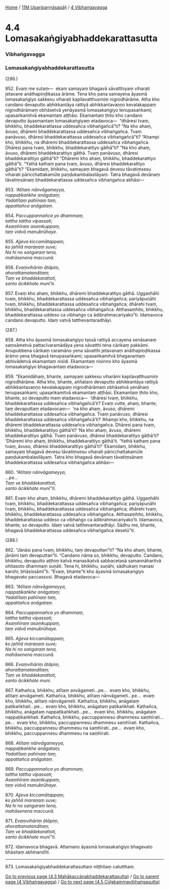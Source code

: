 
[Home](/) / [11M Uparipaṇṇāsapāḷi](../../11M.md) / [4 Vibhaṅgavagga](../4.md)

# 4.4 Lomasakaṅgiyabhaddekarattasutta

### Vibhaṅgavagga

### Lomasakaṅgiyabhaddekarattasutta

(286.)

852\. Evaṃ me sutaṃ—  ekaṃ samayaṃ bhagavā sāvatthiyaṃ viharati jetavane anāthapiṇḍikassa ārāme. Tena kho pana samayena āyasmā lomasakaṅgiyo sakkesu viharati kapilavatthusmiṃ nigrodhārāme. Atha kho candano devaputto abhikkantāya rattiyā abhikkantavaṇṇo kevalakappaṃ nigrodhārāmaṃ obhāsetvā yenāyasmā lomasakaṅgiyo tenupasaṅkami; upasaṅkamitvā ekamantaṃ aṭṭhāsi. Ekamantaṃ ṭhito kho candano devaputto āyasmantaṃ lomasakaṅgiyaṃ etadavoca—  “dhāresi tvaṃ, bhikkhu, bhaddekarattassa uddesañca vibhaṅgañcā”ti? “Na kho ahaṃ, āvuso, dhāremi bhaddekarattassa uddesañca vibhaṅgañca. Tvaṃ panāvuso, dhāresi bhaddekarattassa uddesañca vibhaṅgañcā”ti? “Ahampi kho, bhikkhu, na dhāremi bhaddekarattassa uddesañca vibhaṅgañca. Dhāresi pana tvaṃ, bhikkhu, bhaddekarattiyo gāthā”ti? “Na kho ahaṃ, āvuso, dhāremi bhaddekarattiyo gāthā. Tvaṃ panāvuso, dhāresi bhaddekarattiyo gāthā”ti? “Dhāremi kho ahaṃ, bhikkhu, bhaddekarattiyo gāthā”ti. “Yathā kathaṃ pana tvaṃ, āvuso, dhāresi bhaddekarattiyo gāthā”ti? “Ekamidaṃ, bhikkhu, samayaṃ bhagavā devesu tāvatiṃsesu viharati pāricchattakamūle paṇḍukambalasilāyaṃ. Tatra bhagavā devānaṃ tāvatiṃsānaṃ bhaddekarattassa uddesañca vibhaṅgañca abhāsi—

853\. _‘Atītaṃ nānvāgameyya,_  
_nappaṭikaṅkhe anāgataṃ;_  
_Yadatītaṃ pahīnaṃ taṃ,_  
_appattañca anāgataṃ._  


854\. _Paccuppannañca yo dhammaṃ,_  
_tattha tattha vipassati;_  
_Asaṃhīraṃ asaṃkuppaṃ,_  
_taṃ vidvā manubrūhaye._  


855\. _Ajjeva kiccamātappaṃ,_  
_ko jaññā maraṇaṃ suve;_  
_Na hi no saṅgaraṃ tena,_  
_mahāsenena maccunā._  


856\. _Evaṃvihāriṃ ātāpiṃ,_  
_ahorattamatanditaṃ;_  
_Taṃ ve bhaddekarattoti,_  
_santo ācikkhate munī’ti._  


857\. Evaṃ kho ahaṃ, bhikkhu, dhāremi bhaddekarattiyo gāthā. Uggaṇhāhi tvaṃ, bhikkhu, bhaddekarattassa uddesañca vibhaṅgañca; pariyāpuṇāhi tvaṃ, bhikkhu, bhaddekarattassa uddesañca vibhaṅgañca; dhārehi tvaṃ, bhikkhu, bhaddekarattassa uddesañca vibhaṅgañca. Atthasaṃhito, bhikkhu, bhaddekarattassa uddeso ca vibhaṅgo ca ādibrahmacariyako”ti. Idamavoca candano devaputto. Idaṃ vatvā tatthevantaradhāyi.

(287.)

858\. Atha kho āyasmā lomasakaṅgiyo tassā rattiyā accayena senāsanaṃ saṃsāmetvā pattacīvaramādāya yena sāvatthi tena cārikaṃ pakkāmi. Anupubbena cārikaṃ caramāno yena sāvatthi jetavanaṃ anāthapiṇḍikassa ārāmo yena bhagavā tenupasaṅkami; upasaṅkamitvā bhagavantaṃ abhivādetvā ekamantaṃ nisīdi. Ekamantaṃ nisinno kho āyasmā lomasakaṅgiyo bhagavantaṃ etadavoca—

859\. “Ekamidāhaṃ, bhante, samayaṃ sakkesu viharāmi kapilavatthusmiṃ nigrodhārāme. Atha kho, bhante, aññataro devaputto abhikkantāya rattiyā abhikkantavaṇṇo kevalakappaṃ nigrodhārāmaṃ obhāsetvā yenāhaṃ tenupasaṅkami; upasaṅkamitvā ekamantaṃ aṭṭhāsi. Ekamantaṃ ṭhito kho, bhante, so devaputto maṃ etadavoca—  ‘dhāresi tvaṃ, bhikkhu, bhaddekarattassa uddesañca vibhaṅgañcā’ti? Evaṃ vutte, ahaṃ, bhante, taṃ devaputtaṃ etadavocaṃ—  ‘na kho ahaṃ, āvuso, dhāremi bhaddekarattassa uddesañca vibhaṅgañca. Tvaṃ panāvuso, dhāresi bhaddekarattassa uddesañca vibhaṅgañcā’ti? ‘Ahampi kho, bhikkhu, na dhāremi bhaddekarattassa uddesañca vibhaṅgañca. Dhāresi pana tvaṃ, bhikkhu, bhaddekarattiyo gāthā’ti? ‘Na kho ahaṃ, āvuso, dhāremi bhaddekarattiyo gāthā. Tvaṃ panāvuso, dhāresi bhaddekarattiyo gāthā’ti? ‘Dhāremi kho ahaṃ, bhikkhu, bhaddekarattiyo gāthā’ti. ‘Yathā kathaṃ pana tvaṃ, āvuso, dhāresi bhaddekarattiyo gāthā’ti? ‘Ekamidaṃ, bhikkhu, samayaṃ bhagavā devesu tāvatiṃsesu viharati pāricchattakamūle paṇḍukambalasilāyaṃ. Tatra kho bhagavā devānaṃ tāvatiṃsānaṃ bhaddekarattassa uddesañca vibhaṅgañca abhāsi—

860\. _“Atītaṃ nānvāgameyya,_  
_…pe…_  
_Taṃ ve bhaddekarattoti,_  
_santo ācikkhate munī”ti._  


861\. Evaṃ kho ahaṃ, bhikkhu, dhāremi bhaddekarattiyo gāthā. Uggaṇhāhi tvaṃ, bhikkhu, bhaddekarattassa uddesañca vibhaṅgañca; pariyāpuṇāhi tvaṃ, bhikkhu, bhaddekarattassa uddesañca vibhaṅgañca; dhārehi tvaṃ, bhikkhu, bhaddekarattassa uddesañca vibhaṅgañca. Atthasaṃhito, bhikkhu, bhaddekarattassa uddeso ca vibhaṅgo ca ādibrahmacariyako’ti. Idamavoca, bhante, so devaputto. Idaṃ vatvā tatthevantaradhāyi. Sādhu me, bhante, bhagavā bhaddekarattassa uddesañca vibhaṅgañca desetū”ti.

(288.)

862\. “Jānāsi pana tvaṃ, bhikkhu, taṃ devaputtan”ti? “Na kho ahaṃ, bhante, jānāmi taṃ devaputtan”ti. “Candano nāma so, bhikkhu, devaputto. Candano, bhikkhu, devaputto aṭṭhiṃ katvā manasikatvā sabbacetasā samannāharitvā ohitasoto dhammaṃ suṇāti. Tena hi, bhikkhu, suṇāhi, sādhukaṃ manasi karohi; bhāsissāmī”ti. “Evaṃ, bhante”ti kho āyasmā lomasakaṅgiyo bhagavato paccassosi. Bhagavā etadavoca—

863\. _“Atītaṃ nānvāgameyya,_  
_nappaṭikaṅkhe anāgataṃ;_  
_Yadatītaṃ pahīnaṃ taṃ,_  
_appattañca anāgataṃ._  


864\. _Paccuppannañca yo dhammaṃ,_  
_tattha tattha vipassati;_  
_Asaṃhīraṃ asaṃkuppaṃ,_  
_taṃ vidvā manubrūhaye._  


865\. _Ajjeva kiccamātappaṃ,_  
_ko jaññā maraṇaṃ suve;_  
_Na hi no saṅgaraṃ tena,_  
_mahāsenena maccunā._  


866\. _Evaṃvihāriṃ ātāpiṃ,_  
_ahorattamatanditaṃ;_  
_Taṃ ve bhaddekarattoti,_  
_santo ācikkhate muni._  


867\. Kathañca, bhikkhu, atītaṃ anvāgameti…pe…  evaṃ kho, bhikkhu, atītaṃ anvāgameti. Kathañca, bhikkhu, atītaṃ nānvāgameti…pe…  evaṃ kho, bhikkhu, atītaṃ nānvāgameti. Kathañca, bhikkhu, anāgataṃ paṭikaṅkhati…pe…  evaṃ kho, bhikkhu, anāgataṃ paṭikaṅkhati. Kathañca, bhikkhu, anāgataṃ nappaṭikaṅkhati…pe…  evaṃ kho, bhikkhu, anāgataṃ nappaṭikaṅkhati. Kathañca, bhikkhu, paccuppannesu dhammesu saṃhīrati…pe…  evaṃ kho, bhikkhu, paccuppannesu dhammesu saṃhīrati. Kathañca, bhikkhu, paccuppannesu dhammesu na saṃhīrati…pe…  evaṃ kho, bhikkhu, paccuppannesu dhammesu na saṃhīrati.

868\. _Atītaṃ nānvāgameyya,_  
_nappaṭikaṅkhe anāgataṃ;_  
_Yadatītaṃ pahīnaṃ taṃ,_  
_appattañca anāgataṃ._  


869\. _Paccuppannañca yo dhammaṃ,_  
_tattha tattha vipassati;_  
_Asaṃhīraṃ asaṃkuppaṃ,_  
_taṃ vidvā manubrūhaye._  


870\. _Ajjeva kiccamātappaṃ,_  
_ko jaññā maraṇaṃ suve;_  
_Na hi no saṅgaraṃ tena,_  
_mahāsenena maccunā._  


871\. _Evaṃvihāriṃ ātāpiṃ,_  
_ahorattamatanditaṃ;_  
_Taṃ ve bhaddekarattoti,_  
_santo ācikkhate munī”ti._  


872\. Idamavoca bhagavā. Attamano āyasmā lomasakaṅgiyo bhagavato bhāsitaṃ abhinandīti.

---

873\. Lomasakaṅgiyabhaddekarattasuttaṃ niṭṭhitaṃ catutthaṃ.



[Go to previous page (4.3 Mahākaccānabhaddekarattasutta)](4.3.md) / [Go to parent page (4 Vibhaṅgavagga)](../4.md) / [Go to next page (4.5 Cūḷakammavibhaṅgasutta)](4.5.md)


